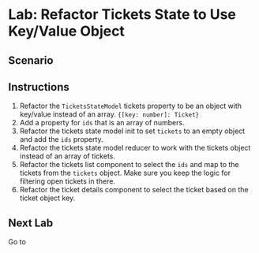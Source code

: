 # Lab: Refactor Tickets State to Use Key/Value Object

## Scenario

## Instructions
1. Refactor the `TicketsStateModel` tickets property to be an object with key/value instead of an array. `{[key: number]: Ticket}`
1. Add a property for `ids` that is an array of numbers.
1. Refactor the tickets state model init to set `tickets` to an empty object and add the `ids` property.
1. Refactor the tickets state model reducer to work with the tickets object instead of an array of tickets.
1. Refactor the tickets list component to select the `ids` and map to the tickets from the `tickets` object. Make sure you keep the logic for filtering open tickets in there.
1. Refactor the ticket details component to select the ticket based on the ticket object key.

## Next Lab
Go to []()